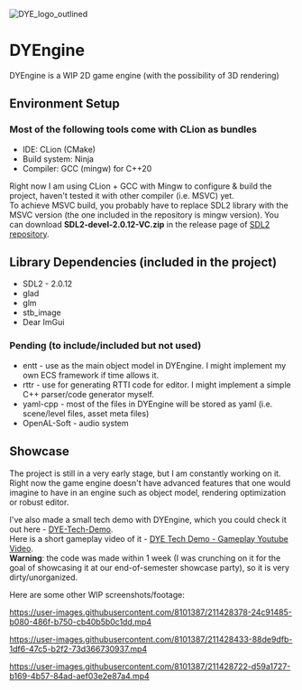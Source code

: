 ![DYE_logo_outlined](https://user-images.githubusercontent.com/8101387/219255174-fdb29aa7-6c08-42ca-9365-a86e0d774d94.png)
# DYEngine
DYEngine is a WIP 2D game engine (with the possibility of 3D rendering)

## Environment Setup
### Most of the following tools come with CLion as bundles
- IDE: CLion (CMake)
- Build system: Ninja
- Compiler: GCC (mingw) for C++20

Right now I am using CLion + GCC with Mingw to configure & build the project, haven't tested it with other compiler (i.e. MSVC) yet.  
To achieve MSVC build, you probably have to replace SDL2 library with the MSVC version (the one included in the repository is mingw version).
You can download **SDL2-devel-2.0.12-VC.zip** in the release page of [SDL2 repository](https://github.com/libsdl-org/SDL/releases).

## Library Dependencies (included in the project)
- SDL2 - 2.0.12
- glad
- glm
- stb_image
- Dear ImGui
### Pending (to include/included but not used)
- entt - use as the main object model in DYEngine. I might implement my own ECS framework if time allows it.
- rttr - use for generating RTTI code for editor. I might implement a simple C++ parser/code generator myself.
- yaml-cpp - most of the files in DYEngine will be stored as yaml (i.e. scene/level files, asset meta files)
- OpenAL-Soft - audio system



## Showcase
The project is still in a very early stage, but I am constantly working on it. 
Right now the game engine doesn't have advanced features that one would imagine to have in an engine such as object model, rendering optimization or robust editor.

I've also made a small tech demo with DYEngine, which you could check it out here - [DYE-Tech-Demo](https://github.com/ta-david-yu/DYE-Tech-Demo).   
Here is a short gameplay video of it - [DYE Tech Demo - Gameplay Youtube Video](https://youtu.be/0tD2ZouCuN4).  
**Warning**: the code was made within 1 week (I was crunching on it for the goal of showcasing it at our end-of-semester showcase party), so it is very dirty/unorganized. 

Here are some other WIP screenshots/footage:

https://user-images.githubusercontent.com/8101387/211428378-24c91485-b080-486f-b750-cb40b5b0c1dd.mp4

https://user-images.githubusercontent.com/8101387/211428433-88de9dfb-1df6-47c5-b2f2-73d366730937.mp4

https://user-images.githubusercontent.com/8101387/211428722-d59a1727-b169-4b57-84ad-aef03e2e87a4.mp4
